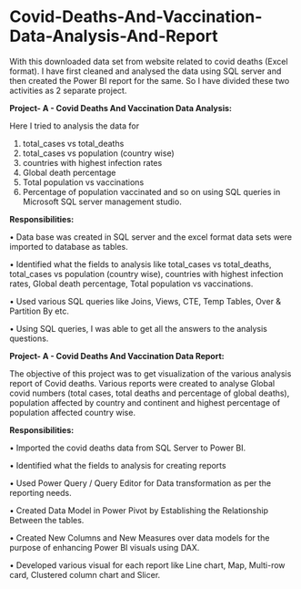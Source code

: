 # Covid-Deaths-And-Vaccination-Data-Analysis-And-Report


With this downloaded data set from website related to covid deaths (Excel format). I have first cleaned and analysed the data using SQL server and then created the Power BI report for the same. So I have divided these two activities as 2 separate project.


**Project- A - Covid Deaths And Vaccination Data Analysis:**

Here I tried to analysis the data for 
1. total_cases vs total_deaths 
2. total_cases vs population (country wise)
3. countries with highest infection rates 
4. Global death percentage
5. Total population vs vaccinations 
6. Percentage of population vaccinated 
and so on using SQL queries in Microsoft SQL server management studio.



**Responsibilities:**

•	Data base was created in SQL server and the excel format data sets were imported to database as tables.

•	Identified what the fields to analysis like total_cases vs total_deaths, total_cases vs population (country wise), countries with highest infection rates, Global death   percentage, Total population vs vaccinations.

•	Used various SQL queries like Joins, Views, CTE, Temp Tables, Over & Partition By etc.

•	Using SQL queries, I was able to get all the answers to the analysis questions.



**Project- A - Covid Deaths And Vaccination Data Report:**

The objective of this project was to get visualization of the various analysis report of Covid deaths. Various reports were created to analyse Global covid numbers (total cases, total deaths and percentage of global deaths), population affected by country and continent and highest percentage of population affected country wise.  

**Responsibilities:**

•	Imported the covid deaths data from SQL Server to Power BI.

•	Identified what the fields to analysis for creating reports

•	Used Power Query / Query Editor for Data transformation as per the reporting needs.

•	Created Data Model in Power Pivot by Establishing the Relationship Between the tables.

•	Created New Columns and New Measures over data models for the purpose of enhancing Power BI visuals using DAX.

•	Developed various visual for each report like Line chart, Map, Multi-row card, Clustered column chart and Slicer.








